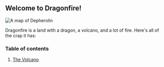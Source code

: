 ## Welcome to Dragonfire!

![A map of Depherolin](https://cdn.discordapp.com/attachments/774412067653287986/789626817727299604/Depherolin.jpg)

Dragonfire is a land with a dragon, a volcano, and a lot of fire. Here's all of the crap it has:

### Table of contents
1. [The Volcano](/Dragonfire/places/volcano/index.md)
